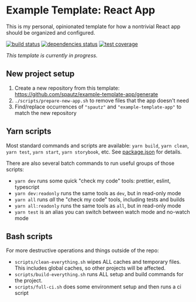 # Example Template: React App

This is my personal, opinionated template for how a nontrivial React app should be organized and configured.

[![build status](https://img.shields.io/travis/com/spautz/example-template-app.svg)](https://travis-ci.com/spautz/example-template-app)
[![dependencies status](https://img.shields.io/david/spautz/example-template-app.svg)](https://david-dm.org/spautz/example-template-app)
[![test coverage](https://img.shields.io/coveralls/github/spautz/example-template-app.svg)](https://coveralls.io/github/spautz/example-template-app)

_This template is currently in progress._

## New project setup

1. Create a new repository from this template: https://github.com/spautz/example-template-app/generate
2. `./scripts/prepare-new-app.sh` to remove files that the app doesn't need
3. Find/replace occurrences of `"spautz"` and `"example-template-app"` to match the new repository

## Yarn scripts

Most standard commands and scripts are available: `yarn build`, `yarn clean`, `yarn test`, `yarn start`, `yarn storybook`, etc.
See [package.json](./package.json) for details.

There are also several batch commands to run useful groups of those scripts:

- `yarn dev` runs some quick "check my code" tools: prettier, eslint, typescript
- `yarn dev:readonly` runs the same tools as `dev`, but in read-only mode
- `yarn all` runs _all_ the "check my code" tools, including tests and builds
- `yarn all:readonly` runs the same tools as `all`, but in read-only mode
- `yarn test` is an alias you can switch between watch mode and no-watch mode

## Bash scripts

For more destructive operations and things outside of the repo:

- `scripts/clean-everything.sh` wipes ALL caches and temporary files. This includes global caches, so other projects will be affected.
- `scripts/build-everything.sh` runs ALL setup and build commands for the project.
- `scripts/full-ci.sh` does some environment setup and then runs a ci script
